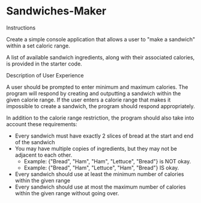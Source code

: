 # Sandwiches-Maker
Instructions

Create a simple console application that allows a user to "make a sandwich" within a set caloric range.

A list of available sandwich ingredients, along with their associated calories, is provided in the starter code.


Description of User Experience


A user should be prompted to enter minimum and maximum calories. The program will respond by creating and outputting a sandwich within the given calorie range. If the user enters a calorie range that makes it impossible to create a sandwich, the program should respond appropriately.

In addition to the calorie range restriction, the program should also take into account these requirements:

- Every sandwich must have exactly 2 slices of bread at the start and end of the sandwich
- You may have multiple copies of ingredients, but they may not be adjacent to each other.
	- Example: {"Bread", "Ham", "Ham", "Lettuce", "Bread"} is NOT okay.
	- Example: {"Bread", "Ham", "Lettuce", "Ham", "Bread"} IS okay.
- Every sandwich should use at least the minimum number of calories within the given range
- Every sandwich should use at most the maximum number of calories within the given range without going over.
